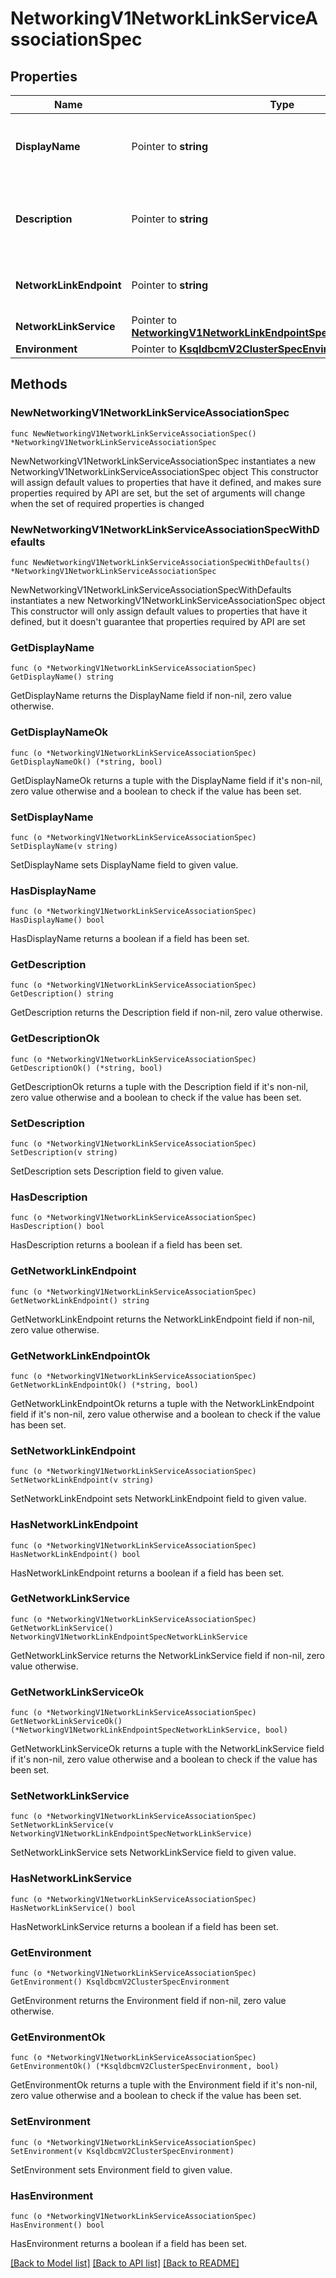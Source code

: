 # NetworkingV1NetworkLinkServiceAssociationSpec

## Properties

Name | Type | Description | Notes
------------ | ------------- | ------------- | -------------
**DisplayName** | Pointer to **string** | The name of the network link endpoint | [optional] [readonly] 
**Description** | Pointer to **string** | The description of the network link endpoint | [optional] [readonly] 
**NetworkLinkEndpoint** | Pointer to **string** | ID of the Network link endpoint. | [optional] [readonly] 
**NetworkLinkService** | Pointer to [**NetworkingV1NetworkLinkEndpointSpecNetworkLinkService**](NetworkingV1NetworkLinkEndpointSpecNetworkLinkService.md) |  | [optional] 
**Environment** | Pointer to [**KsqldbcmV2ClusterSpecEnvironment**](KsqldbcmV2ClusterSpecEnvironment.md) |  | [optional] 

## Methods

### NewNetworkingV1NetworkLinkServiceAssociationSpec

`func NewNetworkingV1NetworkLinkServiceAssociationSpec() *NetworkingV1NetworkLinkServiceAssociationSpec`

NewNetworkingV1NetworkLinkServiceAssociationSpec instantiates a new NetworkingV1NetworkLinkServiceAssociationSpec object
This constructor will assign default values to properties that have it defined,
and makes sure properties required by API are set, but the set of arguments
will change when the set of required properties is changed

### NewNetworkingV1NetworkLinkServiceAssociationSpecWithDefaults

`func NewNetworkingV1NetworkLinkServiceAssociationSpecWithDefaults() *NetworkingV1NetworkLinkServiceAssociationSpec`

NewNetworkingV1NetworkLinkServiceAssociationSpecWithDefaults instantiates a new NetworkingV1NetworkLinkServiceAssociationSpec object
This constructor will only assign default values to properties that have it defined,
but it doesn't guarantee that properties required by API are set

### GetDisplayName

`func (o *NetworkingV1NetworkLinkServiceAssociationSpec) GetDisplayName() string`

GetDisplayName returns the DisplayName field if non-nil, zero value otherwise.

### GetDisplayNameOk

`func (o *NetworkingV1NetworkLinkServiceAssociationSpec) GetDisplayNameOk() (*string, bool)`

GetDisplayNameOk returns a tuple with the DisplayName field if it's non-nil, zero value otherwise
and a boolean to check if the value has been set.

### SetDisplayName

`func (o *NetworkingV1NetworkLinkServiceAssociationSpec) SetDisplayName(v string)`

SetDisplayName sets DisplayName field to given value.

### HasDisplayName

`func (o *NetworkingV1NetworkLinkServiceAssociationSpec) HasDisplayName() bool`

HasDisplayName returns a boolean if a field has been set.

### GetDescription

`func (o *NetworkingV1NetworkLinkServiceAssociationSpec) GetDescription() string`

GetDescription returns the Description field if non-nil, zero value otherwise.

### GetDescriptionOk

`func (o *NetworkingV1NetworkLinkServiceAssociationSpec) GetDescriptionOk() (*string, bool)`

GetDescriptionOk returns a tuple with the Description field if it's non-nil, zero value otherwise
and a boolean to check if the value has been set.

### SetDescription

`func (o *NetworkingV1NetworkLinkServiceAssociationSpec) SetDescription(v string)`

SetDescription sets Description field to given value.

### HasDescription

`func (o *NetworkingV1NetworkLinkServiceAssociationSpec) HasDescription() bool`

HasDescription returns a boolean if a field has been set.

### GetNetworkLinkEndpoint

`func (o *NetworkingV1NetworkLinkServiceAssociationSpec) GetNetworkLinkEndpoint() string`

GetNetworkLinkEndpoint returns the NetworkLinkEndpoint field if non-nil, zero value otherwise.

### GetNetworkLinkEndpointOk

`func (o *NetworkingV1NetworkLinkServiceAssociationSpec) GetNetworkLinkEndpointOk() (*string, bool)`

GetNetworkLinkEndpointOk returns a tuple with the NetworkLinkEndpoint field if it's non-nil, zero value otherwise
and a boolean to check if the value has been set.

### SetNetworkLinkEndpoint

`func (o *NetworkingV1NetworkLinkServiceAssociationSpec) SetNetworkLinkEndpoint(v string)`

SetNetworkLinkEndpoint sets NetworkLinkEndpoint field to given value.

### HasNetworkLinkEndpoint

`func (o *NetworkingV1NetworkLinkServiceAssociationSpec) HasNetworkLinkEndpoint() bool`

HasNetworkLinkEndpoint returns a boolean if a field has been set.

### GetNetworkLinkService

`func (o *NetworkingV1NetworkLinkServiceAssociationSpec) GetNetworkLinkService() NetworkingV1NetworkLinkEndpointSpecNetworkLinkService`

GetNetworkLinkService returns the NetworkLinkService field if non-nil, zero value otherwise.

### GetNetworkLinkServiceOk

`func (o *NetworkingV1NetworkLinkServiceAssociationSpec) GetNetworkLinkServiceOk() (*NetworkingV1NetworkLinkEndpointSpecNetworkLinkService, bool)`

GetNetworkLinkServiceOk returns a tuple with the NetworkLinkService field if it's non-nil, zero value otherwise
and a boolean to check if the value has been set.

### SetNetworkLinkService

`func (o *NetworkingV1NetworkLinkServiceAssociationSpec) SetNetworkLinkService(v NetworkingV1NetworkLinkEndpointSpecNetworkLinkService)`

SetNetworkLinkService sets NetworkLinkService field to given value.

### HasNetworkLinkService

`func (o *NetworkingV1NetworkLinkServiceAssociationSpec) HasNetworkLinkService() bool`

HasNetworkLinkService returns a boolean if a field has been set.

### GetEnvironment

`func (o *NetworkingV1NetworkLinkServiceAssociationSpec) GetEnvironment() KsqldbcmV2ClusterSpecEnvironment`

GetEnvironment returns the Environment field if non-nil, zero value otherwise.

### GetEnvironmentOk

`func (o *NetworkingV1NetworkLinkServiceAssociationSpec) GetEnvironmentOk() (*KsqldbcmV2ClusterSpecEnvironment, bool)`

GetEnvironmentOk returns a tuple with the Environment field if it's non-nil, zero value otherwise
and a boolean to check if the value has been set.

### SetEnvironment

`func (o *NetworkingV1NetworkLinkServiceAssociationSpec) SetEnvironment(v KsqldbcmV2ClusterSpecEnvironment)`

SetEnvironment sets Environment field to given value.

### HasEnvironment

`func (o *NetworkingV1NetworkLinkServiceAssociationSpec) HasEnvironment() bool`

HasEnvironment returns a boolean if a field has been set.


[[Back to Model list]](../README.md#documentation-for-models) [[Back to API list]](../README.md#documentation-for-api-endpoints) [[Back to README]](../README.md)


